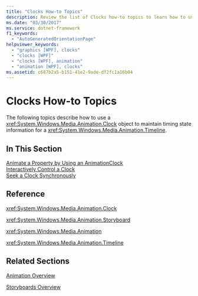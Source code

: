 ```yaml
---
title: "Clocks How-to Topics"
description: Review the list of Clocks how-to topics to learn how to use a Clock object to maintain timing state information for a Timeline.
ms.date: "03/30/2017"
ms.service: dotnet-framework
f1_keywords: 
  - "AutoGeneratedOrientationPage"
helpviewer_keywords: 
  - "graphics [WPF], clocks"
  - "clocks [WPF]"
  - "clocks [WPF], animation"
  - "animation [WPF], clocks"
ms.assetid: c687b2a5-b151-41e2-9ade-df2fc1a16b04
---
```

# Clocks How-to Topics

The following topics describe how to use a <xref:System.Windows.Media.Animation.Clock> object to maintain timing state information for a <xref:System.Windows.Media.Animation.Timeline>.  
  
## In This Section  

[Animate a Property by Using an AnimationClock](how-to-animate-a-property-by-using-an-animationclock.md)  
[Interactively Control a Clock](how-to-interactively-control-a-clock.md)  
[Seek a Clock Synchronously](how-to-seek-a-clock-synchronously.md)  
  
## Reference  

<xref:System.Windows.Media.Animation.Clock>  
  
<xref:System.Windows.Media.Animation.Storyboard>  
  
<xref:System.Windows.Media.Animation>  
  
<xref:System.Windows.Media.Animation.Timeline>  
  
## Related Sections  

[Animation Overview](animation-overview.md)  
  
[Storyboards Overview](storyboards-overview.md)
